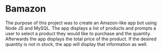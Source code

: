 # Bamazon

The purpose of this project was to create an Amazon-like app bot using Node JS and MySQL. The app displays a list of products and prompts a user to select a product they would like to purchase and the quantity. Afterwards the app displays the total price of the product. If the desired quantity is not in stock, the app will display that information as well. 

